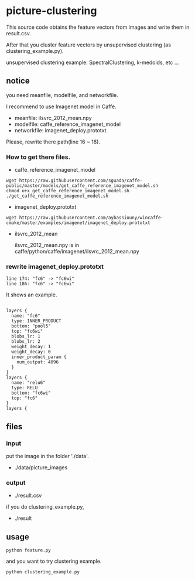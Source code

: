 # picture-clustering

This source code obtains the feature vectors from images and write them in result.csv.


After that you cluster feature vectors by unsupervised clustering (as clustering_example.py).

unsupervised clustering example: SpectralClustering, k-medoids, etc ...


## notice

you need meanfile, modelfile, and networkfile.

I recommend to use Imagenet model in Caffe. 
- meanfile: ilsvrc_2012_mean.npy
- modelfile: caffe_reference_imagenet_model
- networkfile: imagenet_deploy.prototxt.

Please, rewrite there path(line 16 ~ 18).

### How to get there files.

- caffe_reference_imagenet_model
```
wget https://raw.githubusercontent.com/sguada/caffe-public/master/models/get_caffe_reference_imagenet_model.sh
chmod u+x get_caffe_reference_imagenet_model.sh
./get_caffe_reference_imagenet_model.sh
```

- imagenet_deploy.prototxt
```
wget https://raw.githubusercontent.com/aybassiouny/wincaffe-cmake/master/examples/imagenet/imagenet_deploy.prototxt
```
- ilsvrc_2012_mean

	ilsvrc_2012_mean.npy is in
		caffe/python/caffe/imagenet/ilsvrc_2012_mean.npy


### rewrite imagenet_deploy.prototxt

```
line 174: "fc6" -> "fc6wi"  
line 186: "fc6" -> "fc6wi"
```

It shows an example.
```
   
layers {
  name: "fc6"
  type: INNER_PRODUCT
  bottom: "pool5"
  top: "fc6wi"
  blobs_lr: 1
  blobs_lr: 2
  weight_decay: 1
  weight_decay: 0
  inner_product_param {
    num_output: 4096
  }
}
layers {
  name: "relu6"
  type: RELU
  bottom: "fc6wi"
  top: "fc6"
}
layers {
```


## files

### input

put the image in the folder './data'.

- ./data/picture_images

### output
- ./result.csv


if you do clustering_example.py,

- ./result

## usage

	python feature.py


and you want to try clustering example.

	python clustering_example.py

